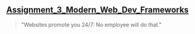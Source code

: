 ## [Assignment_3_Modern_Web_Dev_Frameworks](https://github.com/sagarw749/Assignment_3_Modern_Web_Dev_Frameworks)
> "Websites promote you 24/7: No employee will do that."
